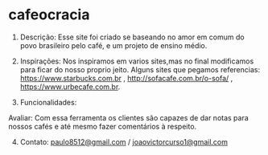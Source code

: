 # cafeocracia

1. Descrição: Esse site foi criado se baseando no amor em comum do povo brasileiro pelo café, e um projeto de ensino médio.

2. Inspirações: Nos inspiramos em varios sites,mas no final modificamos para ficar do nosso proprio jeito. Alguns sites que pegamos referencias:
https://www.starbucks.com.br , http://sofacafe.com.br/o-sofa/ , https://www.urbecafe.com.br.

3. Funcionalidades: 

Avaliar: Com essa ferramenta os clientes são capazes de dar notas para nossos cafés e até mesmo fazer comentários à respeito.

4. Contato: paulo8512@gmail.com / joaovictorcurso1@gmail.com
